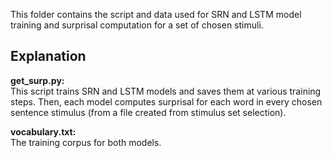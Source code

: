 This folder contains the script and data used for SRN and LSTM model training and surprisal computation for a set of chosen stimuli.

## Explanation
<b>get_surp.py:</b>\
This script trains SRN and LSTM models and saves them at various training steps. Then, each model computes surprisal for each word in every chosen sentence stimulus (from a file created from stimulus set selection).

<b>vocabulary.txt:</b>\
The training corpus for both models.
